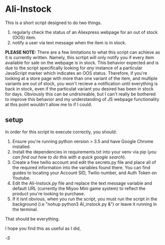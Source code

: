 # Ali-Instock
This is a short script designed to do two things.

1) regularly check the status of an Aliexpress webpage for an out of stock (OOS) item.
2) notify a user via text message when the item is in stock.

**PLEASE NOTE:**
There are a few limitations to what this script can achieve as it is currently written. 
Namely, this scrtipt will only notify you if every item available for sale on the webpage is in stock.
This behavior expected and is due to the script specifically looking for _any_ instance of a particular 
JavaScript marker which indicates an OOS status. Therefore, if you're looking at a store page with more
than one variant of the item, and multiple variants are out of stock, you won't recieve a notification
until everything is back in stock, even if the particulat variant you desired has been in stock for 
days. Obviously this can be undrsireable, but I can't really be bothered to improve this behavior and
my understanding of JS webpage functionality at this point wouldn't allow me to if I could.

## setup

In order for this script to execute correctly, you should: 

1) Ensure you're running python version > 3.5 and have Google Chrome installed.
2) Install the dependencies in requirements.txt into your venv via pip (_you can find out how to do this_
_with a quick google search_).
3) Create a free twilio account and edit the secrets.py file and  place all of the required 
information into the variables found there. You can find guides to locating your Account SID, 
Twilio number, and Auth Token on Youtube.
4) Edit the Ali-Instock.py file and replace the text message variable and default URL
(currently the Miyoo Mini game system) to reflect the product you're looking to purchase.
5) If it isnt obvious, when you run the script, you must run the script in the background 
(i.e "nohup python3 Al\_instock.py &") or leave it running in the terminal.

That should be everything.

I hope you find this as useful as I did,

-_S_

